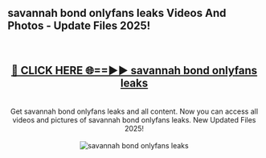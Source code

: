 <h2>savannah bond onlyfans leaks Videos And Photos - Update Files 2025!</h2>
<br>
<div align="center">
<h2><a href="https://linkcuts.com/hfmhzwbr" rel="nofollow">🔴 CLICK HERE 🌐==►► savannah bond onlyfans leaks</a></h2>
<br>
Get savannah bond onlyfans leaks and all content. Now you can access all videos and pictures of savannah bond onlyfans leaks. New Updated Files 2025!
<br>
<br>
<a href="https://linkcuts.com/hfmhzwbr" rel="nofollow" data-target="animated-image.originalLink"><img src="https://i.ibb.co.com/WyWwxjT/player-gif2.gif" alt="savannah bond onlyfans leaks" style="max-width: 100%; display: inline-block;" data-target="animated-image.originalImage"></a>
</div>
<br>